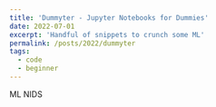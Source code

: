 ```yaml
---
title: 'Dummyter - Jupyter Notebooks for Dummies'
date: 2022-07-01
excerpt: 'Handful of snippets to crunch some ML'
permalink: /posts/2022/dummyter
tags:
  - code
  - beginner
---
```


ML NIDS